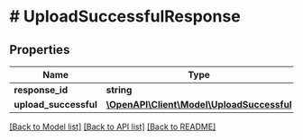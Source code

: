 # # UploadSuccessfulResponse

## Properties

Name | Type | Description | Notes
------------ | ------------- | ------------- | -------------
**response_id** | **string** | ID запроса. | [optional]
**upload_successful** | [**\OpenAPI\Client\Model\UploadSuccessful**](UploadSuccessful.md) |  |

[[Back to Model list]](../../README.md#models) [[Back to API list]](../../README.md#endpoints) [[Back to README]](../../README.md)
